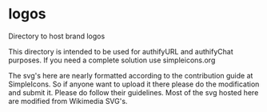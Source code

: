 # logos
Directory to host brand logos 

This directory is intended to be used for authifyURL and authifyChat purposes. If you need a complete solution use simpleicons.org 

The svg's here are nearly formatted according to the contribution guide at SimpleIcons. So if anyone want to upload it there please do the modification and submit it. Please do follow their guidelines.
Most of the svg hosted here are modified from Wikimedia SVG's. 
